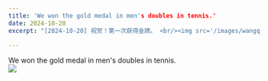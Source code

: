 ```yaml
---
title: 'We won the gold medal in men's doubles in tennis.'
date: 2024-10-20
excerpt: "[2024-10-20] 祝贺！第一次获得金牌。 <br/><img src='/images/wangqiu.jpg'>"

---
```



We won the gold medal in men's doubles in tennis.<br/><img src='/images/wangqiu.jpg'>
